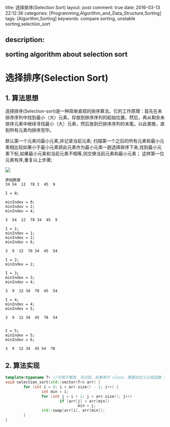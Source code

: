title: 选择排序(Selection Sort)
layout: post
comment: true
date: 2016-03-13 22:12:36
categories: [Programming,Algorithm_and_Data_Structure,Sorting]
tags: [Algorithm,Sorting]
keywords: compare sorting, unstable sorting,selection_sort

description: <div class="note info"><p>sorting algorithm about selection sort</p></div>
---

# 选择排序(Selection Sort)
## 1. 算法思想
选择排序(Selection-sort)是一种简单直观的排序算法。它的工作原理：首先在未排序序列中找到最小（大）元素，存放到排序序列的起始位置，然后，再从剩余未排序元素中继续寻找最小（大）元素，然后放到已排序序列的末尾。以此类推，直到所有元素均排序完毕。

默认第一个元素问最小元素,并记录当前元素;
扫描第一个之后的所有元素和最小元素相比较如果小于最小元素把此元素作为最小元素一趟选择排序下来,找到最小元素下标,如果最小元素和当前元素不相等,则交换当前元素和最小元素；
这样第一位元素有序,重复以上步骤;

![](resources/selectionSort.gif)

```
原始数据
34 54  12  78 3  45  9  

I = 0;

minIndex = 0;
minIndex = 2;
minIndex = 4;

3  54  12  78 34  45  9  

I = 1;
minIndex = 1;
minIndex = 2;
minIndex = 6;

3  9  12  78 34  45  54 

I = 2;
minIndex = 2;

I = 3;
minIndex = 3;
minIndex = 4;

3  9  12 34  78  45  54 

I = 4;
minIndex = 4;
minIndex = 5;

3  9  12 34  45  78  54 


I = 5;
minIndex = 5;
minIndex = 6;

3  9  12 34  45 54  78
```

## 2. 算法实现
```C++
template<typename T> //可用于整型、浮点型，如果用于 class，需要自定义比较函数（运算符重载）
void selection_sort(std::vector<T>& arr) {
        for (int i = 0; i < arr.size() - 1; i++) {
                int min = i;
                for (int j = i + 1; j < arr.size(); j++)
                        if (arr[j] < arr[min])
                                min = j;
                std::swap(arr[i], arr[min]);
        }
}
```